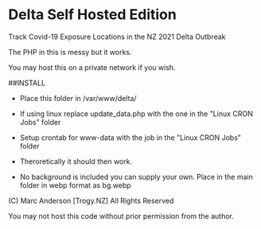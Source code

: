 # Delta Self Hosted Edition
 Track Covid-19 Exposure Locations in the NZ 2021 Delta Outbreak

 The PHP in this is messy but it works.
 
 You may host this on a private network if you wish.
 
##INSTALL
- Place this folder in /var/www/delta/
- If using linux replace update_data.php with the one in the "Linux CRON Jobs" folder
- Setup crontab for www-data with the job in the "Linux CRON Jobs" folder
- Theroretically it should then work.

- No background is included you can supply your own. Place in the main folder in webp format as bg.webp


(C) Marc Anderson [Trogy.NZ] All Rights Reserved

You may not host this code without prior permission from the author.
